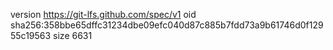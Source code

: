 version https://git-lfs.github.com/spec/v1
oid sha256:358bbe65dffc31234dbe09efc040d87c885b7fdd73a9b61746d0f12955c19563
size 6631
